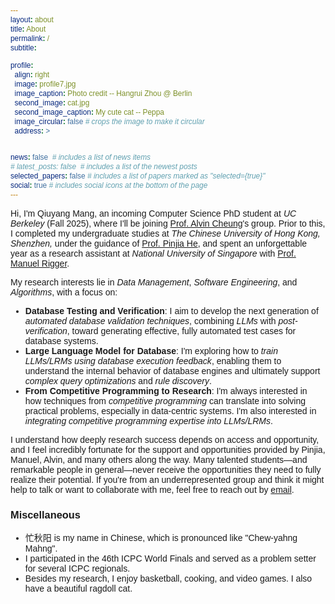 ```yaml
---
layout: about
title: About
permalink: /
subtitle: 

profile:
  align: right
  image: profile7.jpg
  image_caption: Photo credit -- Hangrui Zhou @ Berlin
  second_image: cat.jpg
  second_image_caption: My cute cat -- Peppa
  image_circular: false # crops the image to make it circular
  address: >


news: false  # includes a list of news items
# latest_posts: false  # includes a list of the newest posts
selected_papers: false # includes a list of papers marked as "selected={true}"
social: true # includes social icons at the bottom of the page
---
```


<style>
* {
  font-family: sans-serif;
}
</style>

Hi, I'm Qiuyang Mang, an incoming Computer Science PhD student at *UC Berkeley* (Fall 2025), where I'll be joining [Prof. Alvin Cheung](https://people.eecs.berkeley.edu/~akcheung/)'s group. Prior to this, I completed my undergraduate studies at *The Chinese University of Hong Kong, Shenzhen,* under the guidance of [Prof. Pinjia He](https://pinjiahe.github.io/), and spent an unforgettable year as a research assistant at *National University of Singapore* with [Prof. Manuel Rigger](https://www.manuelrigger.at/).


My research interests lie in *Data Management*, *Software Engineering*, and *Algorithms*, with a focus on:

- **Database Testing and Verification**: I aim to develop the next generation of *automated database validation techniques*, combining *LLMs* with *post-verification*, toward generating effective, fully automated test cases for database systems.
- **Large Language Model for Database**: I'm exploring how to *train LLMs/LRMs using database execution feedback*, enabling them to understand the internal behavior of database engines and ultimately support *complex query optimizations* and *rule discovery*.
- **From Competitive Programming to Research**: I'm always interested in how techniques from *competitive programming* can translate into solving practical problems, especially in data-centric systems. I'm also interested in *integrating competitive programming expertise into LLMs/LRMs*. 

I understand how deeply research success depends on access and opportunity, and I feel incredibly fortunate for the support and opportunities provided by Pinjia, Manuel, Alvin, and many others along the way. Many talented students—and remarkable people in general—never receive the opportunities they need to fully realize their potential. If you're from an underrepresented group and think it might help to talk or want to collaborate with me, feel free to reach out by [email](mailto:qmang@berkeley.edu).

### Miscellaneous

- 忙秋阳 is my name in Chinese, which is pronounced like "Chew-yahng Mahng".
- I participated in the 46th ICPC World Finals and served as a problem setter for several ICPC regionals.
- Besides my research, I enjoy basketball, cooking, and video games. I also have a beautiful ragdoll cat.
